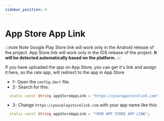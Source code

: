```yaml
---
sidebar_position: 4
---
```


# App Store App Link

:::note Note
Google Play Store link will work only in the Android release of the project.
App Store link will work only in the IOS release of the project.
**It will be detected automatically based on the platform.**
:::

If you have uploaded the app on App Store, you can get it's link and assign it here, so the rate app, will redirect to the app in App Store

- 1- Open the `config.dart` file.
- 2- Search for this:

```dart {1} title="/config/config.dart"
  static const String appStoreAppLink = "https://yourappstorelink.com";
```

- 3- Change `https://yourplaystorelink.com` with your app name like this:

```dart title="/config/config.dart"
  static const String appStoreAppLink = "YOUR APP STORE APP LINK";

```
